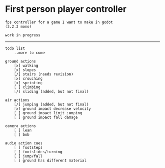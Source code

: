 # First person player controller

    fps controller for a game I want to make in godot
    (3.2.3 mono)

    work in progress
___

    todo list
        ..more to come

    ground actions
        [x] walking
        [x] slopes
        [/] stairs (needs revision)
        [x] crouching
        [x] sprinting
        [ ] climbing
        [/] sliding (added, but not final)

    air actions
        [/] jumping (added, but not final)
        [x] ground impact decrease velocity
        [ ] ground impact limit jumping
        [ ] ground impact fall damage

    camera actions
        [ ] lean
        [ ] bob

    audio action cues
        [ ] footsteps
        [ ] footslides/turning
        [ ] jump/fall
        [ ] ground has different material